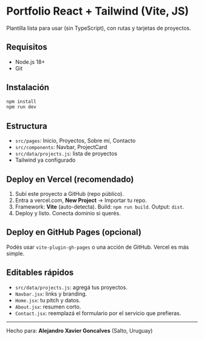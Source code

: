 # Portfolio React + Tailwind (Vite, JS)

Plantilla lista para usar (sin TypeScript), con rutas y tarjetas de proyectos.

## Requisitos
- Node.js 18+
- Git

## Instalación
```bash
npm install
npm run dev
```

## Estructura
- `src/pages`: Inicio, Proyectos, Sobre mí, Contacto
- `src/components`: Navbar, ProjectCard
- `src/data/projects.js`: lista de proyectos
- Tailwind ya configurado

## Deploy en Vercel (recomendado)
1. Subí este proyecto a GitHub (repo público).
2. Entra a vercel.com, **New Project** → Importar tu repo.
3. Framework: **Vite** (auto-detecta). Build: `npm run build`. Output: `dist`.
4. Deploy y listo. Conecta dominio si querés.

## Deploy en GitHub Pages (opcional)
Podés usar `vite-plugin-gh-pages` o una acción de GitHub. Vercel es más simple.

## Editables rápidos
- `src/data/projects.js`: agregá tus proyectos.
- `Navbar.jsx`: links y branding.
- `Home.jsx`: tu pitch y datos.
- `About.jsx`: resumen corto.
- `Contact.jsx`: reemplazá el formulario por el servicio que prefieras.

---

Hecho para: **Alejandro Xavier Goncalves** (Salto, Uruguay)
